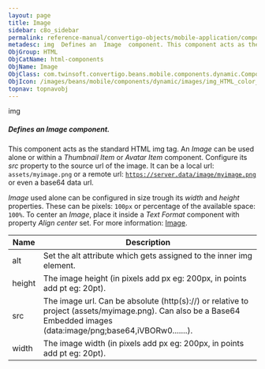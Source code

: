```yaml
---
layout: page
title: Image
sidebar: c8o_sidebar
permalink: reference-manual/convertigo-objects/mobile-application/components/html-components/image/
metadesc: img  Defines an  Image  component. This component acts as the standard HTML img tag. An  Image  can be used alone or within a  Thumbnail Item  or  Ava
ObjGroup: HTML
ObjCatName: html-components
ObjName: Image
ObjClass: com.twinsoft.convertigo.beans.mobile.components.dynamic.ComponentManager$1
ObjIcon: /images/beans/mobile/components/dynamic/images/img_HTML_color_32x32.png
topnav: topnavobj
---
```

img
##### Defines an <i>Image</i> component.
This component acts as the standard HTML img tag.
An <i>Image</i> can be used alone or within a <i>Thumbnail Item</i> or <i>Avatar Item</i> component.
Configure its <i>src</i> property to the source url of the image. It can be a local url: <code>assets/myimage.png</code> or a remote url: <code>https://server.data/image/myimage.png</code> or even a base64 data url.

<i>Image</i> used alone can be configured in size trough its <i>width</i> and <i>height</i> properties. These can be pixels: <code>100px</code> or percentage of the available space: <code>100%</code>.
To center an <i>Image</i>, place it inside a <i>Text Format</i> component with property <i>Align center</i> set.
 For more information: <a href='https://www.w3schools.com/tags/tag_img.asp' target='_blank'>Image</a>.

Name | Description 
--- | ---
alt | Set the alt attribute which gets assigned to the inner img element.
height | The image height (in pixels add px eg: 200px, in points add pt eg: 20pt).
src | The image url. Can be absolute (http(s)://) or relative to project (assets/myimage.png). Can also be a Base64 Embedded images (data:image/png;base64,iVBORw0.......).
width | The image width (in pixels add px eg: 200px, in points add pt eg: 20pt).

